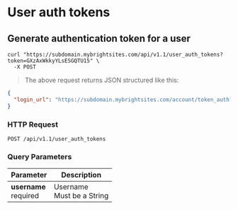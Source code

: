 #  User auth tokens 

## Generate authentication token for a user

```shell
curl "https://subdomain.mybrightsites.com/api/v1.1/user_auth_tokens?token=GXzAxWkkyYLsESGQTU15" \
  -X POST
```

> The above request returns JSON structured like this:

```json
{
  "login_url": "https://subdomain.mybrightsites.com/account/token_auth?token=62BMxzbhY9GFpETFwzeu"
}
```

### HTTP Request

`POST /api/v1.1/user_auth_tokens`

### Query Parameters

Parameter | Description
--------- | -----------
<div><strong>username </strong></div><div> required </div> | <div>Username</div><div> Must be a String </div>


